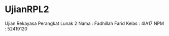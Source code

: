 # UjianRPL2
Ujian Rekayasa Perangkat Lunak 2
Nama  : Fadhillah Farid
Kelas : 4IA17
NPM   : 52419120
